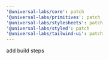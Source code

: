 ```yaml
---
'@universal-labs/core': patch
'@universal-labs/primitives': patch
'@universal-labs/stylesheets': patch
'@universal-labs/styled': patch
'@universal-labs/tailwind-ui': patch
---
```


add build steps

